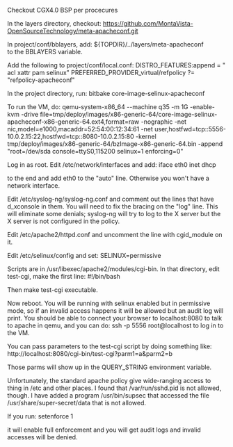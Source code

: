 Checkout CGX4.0 BSP per procecures

In the layers directory, checkout:
  https://github.com/MontaVista-OpenSourceTechnology/meta-apacheconf.git

In project/conf/bblayers, add:
  ${TOPDIR}/../layers/meta-apacheconf \
to the BBLAYERS variable.

Add the following to project/conf/local.conf:
  DISTRO_FEATURES:append = " acl xattr pam selinux"
  PREFERRED_PROVIDER_virtual/refpolicy ?= "refpolicy-apacheconf"

In the project directory, run:
  bitbake core-image-selinux-apacheconf

To run the VM, do:
qemu-system-x86_64 --machine q35 -m 1G -enable-kvm -drive file=tmp/deploy/images/x86-generic-64/core-image-selinux-apacheconf-x86-generic-64.ext4,format=raw -nographic -net nic,model=e1000,macaddr=52:54:00:12:34:61 -net user,hostfwd=tcp::5556-10.0.2.15:22,hostfwd=tcp::8080-10.0.2.15:80 -kernel tmp/deploy/images/x86-generic-64/bzImage-x86-generic-64.bin -append "root=/dev/sda console=ttyS0,115200 selinux=1 enforcing=0"

Log in as root.  Edit /etc/network/interfaces and add:
  iface eth0 inet dhcp

to the end and add eth0 to the "auto" line.  Otherwise you won't have
a network interface.

Edit /etc/syslog-ng/syslog-ng.conf and comment out the lines that have
d_xconsole in them.  You will need to fix the bracing on the "log"
line.  This will eliminate some denials; syslog-ng will try to log to
the X server but the X server is not configured in the policy.

Edit /etc/apache2/httpd.conf and uncomment the line with cgid_module on it.

Edit /etc/selinux/config and set:
  SELINUX=permissive

Scripts are in /usr/libexec/apache2/modules/cgi-bin.  In that
directory, edit test-cgi, make the first line:
#!/bin/bash

Then make test-cgi executable.

Now reboot.  You will be running with selinux enabled but in
permissive mode, so if an invalid access happens it will be allowed
but an audit log will print.  You should be able to connect your
browser to localhost:8080 to talk to apache in qemu, and you can do:
ssh -p 5556 root@localhost to log in to the VM.

You can pass parameters to the test-cgi script by doing something like:
  http://localhost:8080/cgi-bin/test-cgi?parm1=a&parm2=b

Those parms will show up in the QUERY_STRING environment variable.

Unfortunately, the standard apache policy give wide-ranging access to
thing in /etc and other places.  I found that /var/run/sshd.pid is not
allowed, though.  I have added a program /usr/bin/supsec that accessed
the file /usr/share/super-secret/data that is not allowed.

If you run:
  setenforce 1

it will enable full enforcement and you will get audit logs and
invalid accesses will be denied.